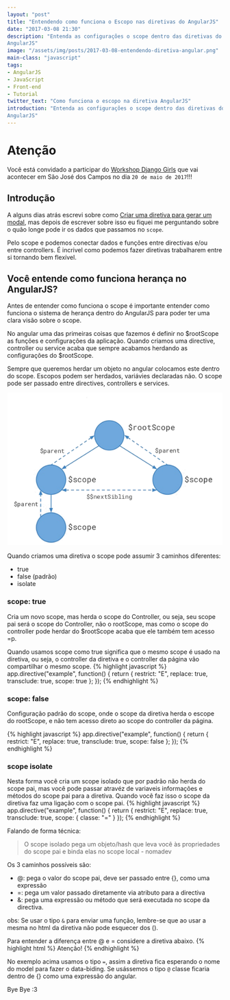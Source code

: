 ```yaml
---
layout: "post"
title: "Entendendo como funciona o Escopo nas diretivas do AngularJS"
date: "2017-03-08 21:30"
description: "Entenda as configurações o scope dentro das diretivas do
AngularJS"
image: "/assets/img/posts/2017-03-08-entendendo-diretiva-angular.png"
main-class: "javascript"
tags:
- AngularJS
- JavaScript
- Front-end
- Tutorial
twitter_text: "Como funciona o escopo na diretiva AngularJS"
introduction: "Entenda as configurações o scope dentro das diretivas do
AngularJS"
---
```


# Atenção

Você está convidado a participar do [Workshop Django Girls](https://djangogirls.org/saojosedoscampos/apply/)
que vai acontecer em São José dos Campos no dia `20 de maio de 2017`!!!


## Introdução

A alguns dias atrás escrevi sobre como [Criar uma diretiva para gerar um modal](https://monicamota.com.br/criando-uma-diretiva-para-modal/), mas depois de
escrever sobre isso eu fiquei me perguntando sobre o quão longe pode ir os dados
que passamos no `scope`.

Pelo scope e podemos conectar dados e funções entre directivas e/ou entre controllers.
É incrivel como podemos fazer diretivas trabalharem entre si tornando bem flexível.

## Você entende como funciona herança no AngularJS?

Antes de entender como funciona o scope é importante entender como funciona o
sistema de herança dentro do AngularJS para poder ter uma clara visão sobre o scope.

No angular uma das primeiras coisas que fazemos é definir no $rootScope as funções
e configurações da aplicação. Quando criamos uma directive, controller ou service
acaba que sempre acabamos herdando as configurações do $rootScope.

Sempre que queremos herdar um objeto no angular colocamos este dentro do scope. Escopos podem
ser herdados, variávies declaradas não. O scope pode ser passado entre directives, controllers e services.

![Piramide de herança no angular](/assets/img/posts/angular-heranca.png)

Quando criamos uma diretiva o scope pode assumir 3 caminhos diferentes:
- true
- false (padrão)
- isolate

### scope: true
Cria um novo scope, mas herda o scope do Controller, ou seja, seu scope pai
será o scope do Controller, não o rootScope, mas como o scope do controller
pode herdar do $rootScope acaba que ele também tem acesso =p.

Quando usamos scope como true significa que o mesmo scope é usado na diretiva, ou seja,
o controller da diretiva e o controller da página vão compartilhar o mesmo scope.
{% highlight javascript %}
app.directive("example", function() {
    return {
      restrict: "E",
      replace: true,
      transclude: true,
      scope: true
    };
});
{% endhighlight %}

### scope: false
Configuração padrão do scope, onde o scope da diretiva herda o escope do rootScope,
e não tem acesso direto ao scope do controller da página.

{% highlight javascript %}
app.directive("example", function() {
    return {
      restrict: "E",
      replace: true,
      transclude: true,
      scope: false
    };
});
{% endhighlight %}

### scope isolate
Nesta forma você cria um scope isolado que por padrão não herda do scope pai, mas
você pode passar atravéz de variaveis informações e métodos do scope pai para a
diretiva.
Quando você faz isso o scope da diretiva faz uma ligação com o scope pai.
{% highlight javascript %}
app.directive("example", function() {
    return {
      restrict: "E",
      replace: true,
      transclude: true,
      scope: {
        classe: "="
      }
});
{% endhighlight %}

Falando de forma técnica:
> O scope isolado pega um objeto/hash que leva você às propriedades do scope pai e binda elas no scope local - nomadev

Os 3 caminhos possíveis são:

- @: pega o valor do scope pai, deve ser passado entre {}, como uma expressão
- =: pega um valor passado diretamente via atributo para a directiva
- &: pega uma expressão ou método que será executada no scope da directiva.

obs: Se usar o tipo `&` para enviar uma função, lembre-se que ao usar a mesma no
html da diretiva não pode esquecer dos ().

Para entender a diferença entre @ e = considere a diretiva abaixo.
{% highlight html %}
<exempla class="classe">
  <alert>Atenção!</alert>
</example>
{% endhighlight %}

No exemplo acima usamos o tipo `=`, assim a diretiva fica esperando o nome do model
para fazer o data-biding. Se usássemos o tipo `@` classe ficaria dentro de {} como
uma expressão do angular.

Bye Bye :3
